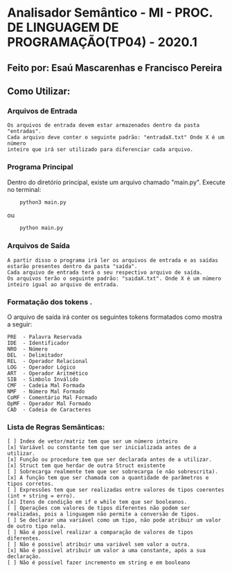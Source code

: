 # Analisador Semântico - MI - PROC. DE LINGUAGEM DE PROGRAMAÇÃO(TP04) - 2020.1
## Feito por: Esaú Mascarenhas e Francisco Pereira

## Como Utilizar:
### Arquivos de Entrada
    Os arquivos de entrada devem estar armazenados dentro da pasta "entradas".
    Cada arquivo deve conter o seguinte padrão: "entradaX.txt" Onde X é um número
    inteiro que irá ser utilizado para diferenciar cada arquivo.

### Programa Principal

 Dentro do diretório principal, existe um arquivo chamado "main.py". 
    Execute no terminal:

```bash
    python3 main.py 
```

ou

```bash
    python main.py 
```

### Arquivos de Saída
    A partir disso o programa irá ler os arquivos de entrada e as saídas estarão presentes dentro da pasta "saída". 
    Cada arquivo de entrada terá o seu respectivo arquivo de saída.
    Os arquivos terão o seguinte padrão: "saidaX.txt". Onde X é um número inteiro igual ao arquivo de entrada.
    

### Formatação dos tokens .
O arquivo de saída irá conter os seguintes tokens formatados como mostra a seguir:

```
PRE  - Palavra Reservada
IDE  - Identificador
NRO  - Número
DEL  - Delimitador
REL  - Operador Relacional
LOG  - Operador Lógico
ART  - Operador Aritmético
SIB  - Simbolo Inválido
CMF  - Cadeia Mal Formada
NMF  - Número Mal Formado
CoMF - Comentário Mal Formado
OpMF - Operador Mal Formado
CAD  - Cadeia de Caracteres

```

### Lista de Regras Semânticas:
```
[ ] Index de vetor/matriz tem que ser um número inteiro
[x] Variável ou constante tem que ser inicializada antes de a utilizar.
[x] Função ou procedure tem que ser declarada antes de a utilizar.
[x] Struct tem que herdar de outra Struct existente
[ ] Sobrecarga realmente tem que ser sobrecarga (e não sobrescrita).
[x] A função tem que ser chamada com a quantidade de parâmetros e tipos corretos.
[ ] Expressões tem que ser realizadas entre valores de tipos coerentes (int + string = erro).
[x] Itens de condição em if e while tem que ser booleanos.
[ ] Operações com valores de tipos diferentes não podem ser realizadas, pois a linguagem não permite a conversão de tipos.
[ ] Se declarar uma variável como um tipo, não pode atribuir um valor de outro tipo nela.
[ ] Não é possível realizar a comparação de valores de tipos diferentes.
[ ] Não é possível atribuir uma variável sem valor a outra.
[x] Não é possível atribuir um valor a uma constante, após a sua declaração.
[ ] Não é possível fazer incremento em string e em booleano
```
